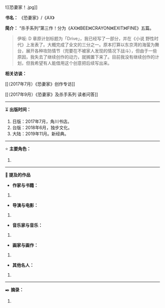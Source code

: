 
![[恐妻家！.jpg]]

**书名：** 《恐妻家》/《AX》

**简介：**  “杀手系列”第三作！分为《AX》《BEE》《CRAYON》《EXIT》《FINE》五篇。

> 伊坂: D 章原计划标题为「Drive」，我已经写了一部分，并在《小说 野性时代》上发表了。大概完成了全文的三分之一。原本打算以东京湾的海萤为舞台，展开各种攻防情节（兜要在不被家人发现的情况下战斗），但由于一些原因，我失去了继续创作的动力，就搁置下来了。目前我没有继续创作的计划，但我希望有人能借用这个创意把后续写出来。

**相关访谈：** 

[[（2017年7月）《恐妻家》创作专访]] 

[[（2017年9月）《恐妻家》及杀手系列 读者问答]] 

---

⏳ **出版时间：** 

1. 日版：2017年7月，角川书店。
2. 台版：2018年6月，独步文化。
3. 大陆：2019年11月。新经典。

---

⭐ **主要角色：**

1. 

---

**📜 提及的作品**

- **作家与书籍：** 

1. 

- **导演与电影：** 

1. 

- **音乐家与音乐：** 

1. 

- **画家与画作：** 

1. 

- **其他名人：**

1. 

---

✒️ **摘录：** 

1. 